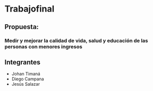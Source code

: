 # Trabajofinal

## Propuesta: 

### Medir y mejorar la calidad de vida, salud y educación de las personas con menores ingresos

## Integrantes

* Johan Timaná
* Diego Campana
* Jesús Salazar